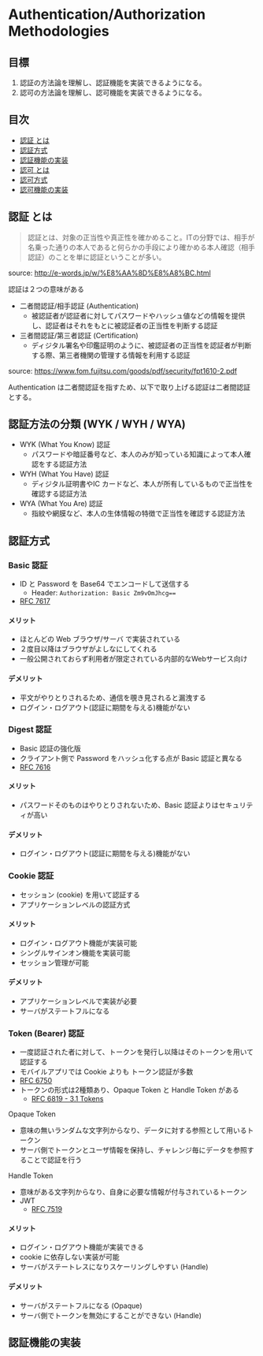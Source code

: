 # Authentication/Authorization Methodologies

## 目標

1. 認証の方法論を理解し、認証機能を実装できるようになる。
1. 認可の方法論を理解し、認可機能を実装できるようになる。

## 目次

- [認証 とは](#認証-とは)
- [認証方式](#認証方式)
- [認証機能の実装](#認証機能の実装)
- [認可 とは](#認可-とは)
- [認可方式](#認可方式)
- [認可機能の実装](#認可機能の実装)

## 認証 とは

> 認証とは、対象の正当性や真正性を確かめること。ITの分野では、相手が名乗った通りの本人であると何らかの手段により確かめる本人確認（相手認証）のことを単に認証ということが多い。

source: http://e-words.jp/w/%E8%AA%8D%E8%A8%BC.html

認証は２つの意味がある

- 二者間認証/相手認証 (Authentication)
  - 被認証者が認証者に対してパスワードやハッシュ値などの情報を提供し、認証者はそれをもとに被認証者の正当性を判断する認証
- 三者間認証/第三者認証 (Certification)
  - ディジタル署名や印鑑証明のように、被認証者の正当性を認証者が判断する際、第三者機関の管理する情報を利用する認証

source: https://www.fom.fujitsu.com/goods/pdf/security/fpt1610-2.pdf

Authentication は二者間認証を指すため、以下で取り上げる認証は二者間認証とする。

## 認証方法の分類 (WYK / WYH / WYA)

- WYK (What You Know) 認証
  - パスワードや暗証番号など、本人のみが知っている知識によって本人確認をする認証方法
- WYH (What You Have) 認証
  - ディジタル証明書やIC カードなど、本人が所有しているもので正当性を確認する認証方法
- WYA (What You Are) 認証
  - 指紋や網膜など、本人の生体情報の特徴で正当性を確認する認証方法

## 認証方式

### Basic 認証

- ID と Password を Base64 でエンコードして送信する
  - Header: `Authorization: Basic Zm9vOmJhcg==`
- [RFC 7617](https://tools.ietf.org/html/rfc7617)

#### メリット

- ほとんどの Web ブラウザ/サーバ で実装されている
- ２度目以降はブラウザがよしなにしてくれる
- 一般公開されておらず利用者が限定されている内部的なWebサービス向け

#### デメリット

- 平文がやりとりされるため、通信を覗き見されると漏洩する
- ログイン・ログアウト(認証に期間を与える)機能がない

### Digest 認証

- Basic 認証の強化版
- クライアント側で Password をハッシュ化する点が Basic 認証と異なる
- [RFC 7616](https://tools.ietf.org/html/rfc7616)

#### メリット

- パスワードそのものはやりとりされないため、Basic 認証よりはセキュリティが高い

#### デメリット

- ログイン・ログアウト(認証に期間を与える)機能がない

### Cookie 認証

- セッション (cookie) を用いて認証する
- アプリケーションレベルの認証方式

#### メリット

- ログイン・ログアウト機能が実装可能
- シングルサインオン機能を実装可能
- セッション管理が可能

#### デメリット

- アプリケーションレベルで実装が必要
- サーバがステートフルになる

### Token (Bearer) 認証

- 一度認証された者に対して、トークンを発行し以降はそのトークンを用いて認証する
- モバイルアプリでは Cookie よりも トークン認証が多数
- [RFC 6750](https://tools.ietf.org/html/rfc6750)
- トークンの形式は2種類あり、Opaque Token と Handle Token がある
  - [RFC 6819 - 3.1 Tokens](https://openid-foundation-japan.github.io/rfc6819.ja.html#section_tokens)

Opaque Token

- 意味の無いランダムな文字列からなり、データに対する参照として用いるトークン
- サーバ側でトークンとユーザ情報を保持し、チャレンジ毎にデータを参照することで認証を行う

Handle Token

- 意味がある文字列からなり、自身に必要な情報が付与されているトークン
- JWT
  - [RFC 7519](https://tools.ietf.org/html/rfc7519)

#### メリット

- ログイン・ログアウト機能が実装できる
- cookie に依存しない実装が可能
- サーバがステートレスになりスケーリングしやすい (Handle)

#### デメリット

- サーバがステートフルになる (Opaque)
- サーバ側でトークンを無効にすることができない (Handle)

## 認証機能の実装
